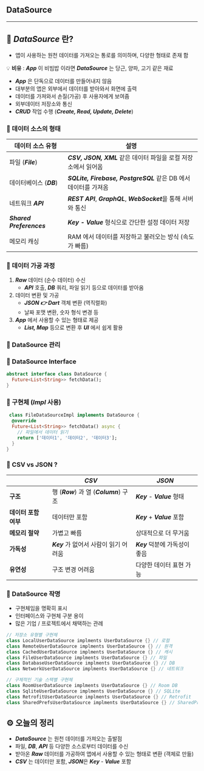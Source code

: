## DataSource

---

## 💎 *DataSource* 란?

- 앱이 사용하는 원천 데이터를 가져오는 통로를 의미하며, 다양한 형태로 존재 함

💡 **비유** : ***App*** 이 비빔밥 이라면 ***DataSource*** 는 당근, 양파, 고기 같은 재료 

- ***App*** 은 단독으로 데이터를 만들어내지 않음
- 대부분의 앱은 외부에서 데이터를 받아와서 화면에 출력
- 데이터를 가져와서 손질(가공) 후 사용자에게 보여줌
- 외부데이터 저장소와 통신
- ***CRUD*** 작업 수행 (***Create, Read, Update, Delete***)

### 📝 데이터 소스의 형태

| **데이터 소스 유형** | **설명** |
| --- | --- |
| 파일 (***File***) | ***CSV, JSON, XML*** 같은 데이터 파일을 로컬 저장소에서 읽어옴 |
| 데이터베이스 (***DB***) | ***SQLite, Firebase, PostgreSQL*** 같은 DB 에서 데이터를 가져옴 |
| 네트워크 ***API*** | ***REST API***, ***GraphQL***, ***WebSocket***을 통해 서버와 통신 |
| ***Shared Preferences*** | ***Key - Value*** 형식으로 간단한 설정 데이터 저장 |
| 메모리 캐싱 | RAM 에서 데이터를 저장하고 불러오는 방식 (속도가 빠름) |

### 📝 데이터 가공 과정

1. ***Raw*** 데이터 (순수 데이터) 수신
    - ***API*** 호출, ***DB*** 쿼리, 파일 읽기 등으로 데이터를 받아옴
2. 데이터 변환 및 가공
    - ***JSON 👉 Dart*** 객체 변환 (역직렬화)
    - 날짜 포맷 변환, 숫자 형식 변경 등
3. ***App*** 에서 사용할 수 있는 형태로 제공
    - ***List, Map*** 등으로 변환 후 ***UI*** 에서 쉽게 활용

### 📝 DataSource 관리

### 🔔 DataSource Interface

```dart
abstract interface class DataSource {
  Future<List<String>> fetchData();
}
```

### 🔔 구현체 (*Impl* 사용)

```dart
 class FileDataSourceImpl implements DataSource {
  @override
  Future<List<String>> fetchData() async {
    // 파일에서 데이터 읽기
    return ['데이터1', '데이터2', '데이터3'];
  }
}
```

### 🔎 CSV vs JSON ?

|  | ***CSV*** | ***JSON*** |
| --- | --- | --- |
| **구조** | 행 (***Row***) 과 열 (***Column***) 구조 | ***Key*** - ***Value*** 형태 |
| **데이터 포함 여부** | 데이터만 포함 | ***Key*** + ***Value*** 포함 |
| **메모리 절약** | 가볍고 빠름 | 상대적으로 더 무거움 |
| **가독성** | ***Key*** 가 없어서 사람이 읽기 어려움 | ***Key*** 덕분에 가독성이 좋음 |
| **유연성** | 구조 변경 어려움 | 다양한 데이터 표현 가능 |

### 🔎 DataSource 작명

- 구현체임을 명확히 표시
- 인터페이스와 구현체 구분 용이
- 많은 기업 / 프로젝트에서 채택하는 관례

```dart
// 저장소 유형별 구현체
class LocalUserDataSource implments UserDataSource {} // 로컬
class RemoteUserDataSource implments UserDataSource {} // 원격
class CachedUserDataSource implments UserDataSource {} // 캐시
class FileUserDataSource implments UserDataSource {} // 파일
class DatabaseUserDataSource implments UserDataSource {} // DB
class NetworkUserDataSource implments UserDataSource {} // 네트워크

// 구체적인 기술 스택별 구현체
class RoomUserDataSource implments UserDataSource {} // Room DB
class SqliteUserDataSource implments UserDataSource {} // SQLite
class RetrofitUserDataSource implments UserDataSource {} // Retrofit 
class SharedPrefsUserDataSource implments UserDataSource {} // SharedPreferences
```

## ⚙ 오늘의 정리

- ***DataSource*** 는 원천 데이터를 가져오는 출발점
- 파일, ***DB***, ***API*** 등 다양한 소스로부터 데이터를 수신
- 받아온 ***Raw*** 데이터를 가공하여 앱에서 사용할 수 있는 형태로 변환 (객체로 만듦)
- ***CSV*** 는 데이터만 포함, ***JSON***은 ***Key*** - ***Value*** 포함